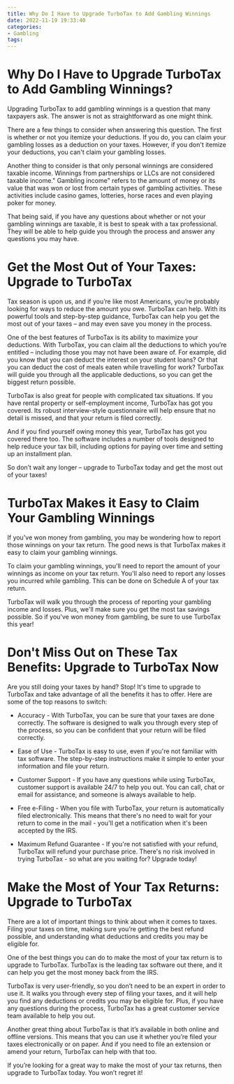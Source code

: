 ```yaml
---
title: Why Do I Have to Upgrade TurboTax to Add Gambling Winnings 
date: 2022-11-19 19:33:40
categories:
- Gambling
tags:
---
```



#  Why Do I Have to Upgrade TurboTax to Add Gambling Winnings? 

Upgrading TurboTax to add gambling winnings is a question that many taxpayers ask. The answer is not as straightforward as one might think.

There are a few things to consider when answering this question. The first is whether or not you itemize your deductions. If you do, you can claim your gambling losses as a deduction on your taxes. However, if you don't itemize your deductions, you can't claim your gambling losses.

Another thing to consider is that only personal winnings are considered taxable income. Winnings from partnerships or LLCs are not considered taxable income." Gambling income" refers to the amount of money or its value that was won or lost from certain types of gambling activities. These activities include casino games, lotteries, horse races and even playing poker for money. 

That being said, if you have any questions about whether or not your gambling winnings are taxable, it is best to speak with a tax professional. They will be able to help guide you through the process and answer any questions you may have.

#  Get the Most Out of Your Taxes: Upgrade to TurboTax 

Tax season is upon us, and if you’re like most Americans, you’re probably looking for ways to reduce the amount you owe. TurboTax can help. With its powerful tools and step-by-step guidance, TurboTax can help you get the most out of your taxes – and may even save you money in the process.

One of the best features of TurboTax is its ability to maximize your deductions. With TurboTax, you can claim all the deductions to which you’re entitled – including those you may not have been aware of. For example, did you know that you can deduct the interest on your student loans? Or that you can deduct the cost of meals eaten while travelling for work? TurboTax will guide you through all the applicable deductions, so you can get the biggest return possible.

TurboTax is also great for people with complicated tax situations. If you have rental property or self-employment income, TurboTax has got you covered. Its robust interview-style questionnaire will help ensure that no detail is missed, and that your return is filed correctly.

And if you find yourself owing money this year, TurboTax has got you covered there too. The software includes a number of tools designed to help reduce your tax bill, including options for paying over time and setting up an installment plan.

So don’t wait any longer – upgrade to TurboTax today and get the most out of your taxes!

#  TurboTax Makes it Easy to Claim Your Gambling Winnings 

If you've won money from gambling, you may be wondering how to report those winnings on your tax return. The good news is that TurboTax makes it easy to claim your gambling winnings.

To claim your gambling winnings, you'll need to report the amount of your winnings as income on your tax return. You'll also need to report any losses you incurred while gambling. This can be done on Schedule A of your tax return.

 TurboTax will walk you through the process of reporting your gambling income and losses. Plus, we'll make sure you get the most tax savings possible. So if you've won money from gambling, be sure to use TurboTax this year!

#  Don't Miss Out on These Tax Benefits: Upgrade to TurboTax Now 

Are you still doing your taxes by hand? Stop! It's time to upgrade to TurboTax and take advantage of all the benefits it has to offer. Here are some of the top reasons to switch:

* Accuracy - With TurboTax, you can be sure that your taxes are done correctly. The software is designed to walk you through every step of the process, so you can be confident that your return will be filed correctly.

* Ease of Use - TurboTax is easy to use, even if you're not familiar with tax software. The step-by-step instructions make it simple to enter your information and file your return.

* Customer Support - If you have any questions while using TurboTax, customer support is available 24/7 to help you out. You can call, chat or email for assistance, and someone is always available to help.

* Free e-Filing - When you file with TurboTax, your return is automatically filed electronically. This means that there's no need to wait for your return to come in the mail - you'll get a notification when it's been accepted by the IRS.

* Maximum Refund Guarantee - If you're not satisfied with your refund, TurboTax will refund your purchase price. There's no risk involved in trying TurboTax - so what are you waiting for? Upgrade today!

#  Make the Most of Your Tax Returns: Upgrade to TurboTax

There are a lot of important things to think about when it comes to taxes. Filing your taxes on time, making sure you’re getting the best refund possible, and understanding what deductions and credits you may be eligible for.

One of the best things you can do to make the most of your tax return is to upgrade to TurboTax. TurboTax is the leading tax software out there, and it can help you get the most money back from the IRS.

TurboTax is very user-friendly, so you don’t need to be an expert in order to use it. It walks you through every step of filing your taxes, and it will help you find any deductions or credits you may be eligible for. Plus, if you have any questions during the process, TurboTax has a great customer service team available to help you out.

Another great thing about TurboTax is that it’s available in both online and offline versions. This means that you can use it whether you’re filed your taxes electronically or on paper. And if you need to file an extension or amend your return, TurboTax can help with that too.

If you’re looking for a great way to make the most of your tax returns, then upgrade to TurboTax today. You won’t regret it!